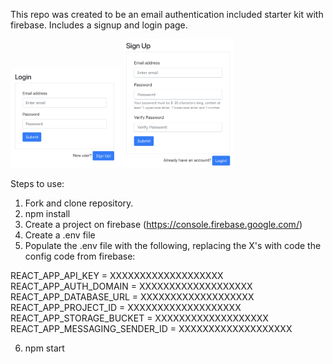 This repo was created to be an email authentication included starter kit with firebase. Includes a signup and login page.

<img src="images/login.png" width="35%">

<img src="images/signUp.png" width="35%">

Steps to use:

1. Fork and clone repository.
2. npm install
3. Create a project on firebase (https://console.firebase.google.com/)
4. Create a .env file
5. Populate the .env file with the following, replacing the X's with code the config code from firebase:

  REACT_APP_API_KEY = XXXXXXXXXXXXXXXXXXX
  REACT_APP_AUTH_DOMAIN = XXXXXXXXXXXXXXXXXXX
  REACT_APP_DATABASE_URL = XXXXXXXXXXXXXXXXXXX
  REACT_APP_PROJECT_ID = XXXXXXXXXXXXXXXXXXX
  REACT_APP_STORAGE_BUCKET = XXXXXXXXXXXXXXXXXXX
  REACT_APP_MESSAGING_SENDER_ID = XXXXXXXXXXXXXXXXXXX

6. npm start
